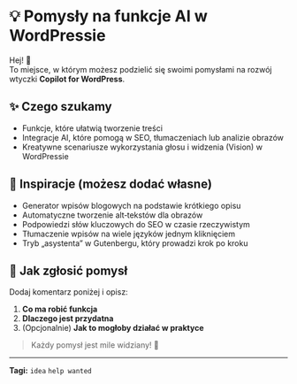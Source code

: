 # 💡 Pomysły na funkcje AI w WordPressie

Hej! 👋  
To miejsce, w którym możesz podzielić się swoimi pomysłami na rozwój wtyczki **Copilot for WordPress**.

## ✨ Czego szukamy
- Funkcje, które ułatwią tworzenie treści
- Integracje AI, które pomogą w SEO, tłumaczeniach lub analizie obrazów
- Kreatywne scenariusze wykorzystania głosu i widzenia (Vision) w WordPressie

## 🧠 Inspiracje (możesz dodać własne)
- Generator wpisów blogowych na podstawie krótkiego opisu
- Automatyczne tworzenie alt‑tekstów dla obrazów
- Podpowiedzi słów kluczowych do SEO w czasie rzeczywistym
- Tłumaczenie wpisów na wiele języków jednym kliknięciem
- Tryb „asystenta” w Gutenbergu, który prowadzi krok po kroku

## 📌 Jak zgłosić pomysł
Dodaj komentarz poniżej i opisz:
1. **Co ma robić funkcja**
2. **Dlaczego jest przydatna**
3. (Opcjonalnie) **Jak to mogłoby działać w praktyce**

> Każdy pomysł jest mile widziany! 🚀

---
**Tagi:** `idea` `help wanted`

